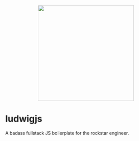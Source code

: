 <p align="center">
  <img width="300" src="https://s3-us-west-1.amazonaws.com/vellocet/images/ludwig.svg"/>
</p>

# ludwigjs
A badass fullstack JS boilerplate for the rockstar engineer.

